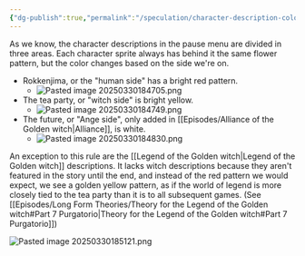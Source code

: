 ```yaml
---
{"dg-publish":true,"permalink":"/speculation/character-description-colors/","contentClasses":"center-headings red-truth red-links blue-truth","created":"2025-02-27T17:44:11.923+01:00","updated":"2025-03-30T19:05:50.173+02:00"}
---
```


As we know, the character descriptions in the pause menu are divided in three areas.
Each character sprite always has behind it the same flower pattern, but the color changes based on the side we're on.

- Rokkenjima, or the "human side"  has a bright red pattern.
	- ![Pasted image 20250330184705.png](/img/user/Attachments/Pasted%20image%2020250330184705.png)
- The tea party, or "witch side" is bright yellow.
	- ![Pasted image 20250330184749.png](/img/user/Attachments/Pasted%20image%2020250330184749.png)
- The future, or "Ange side", only added in [[Episodes/Alliance of the Golden witch\|Alliance]], is white.
	- ![Pasted image 20250330184830.png](/img/user/Attachments/Pasted%20image%2020250330184830.png)


An exception to this rule are the [[Legend of the Golden witch\|Legend of the Golden witch]] descriptions. It lacks witch descriptions because they aren't featured in the story until the end, and instead of the red pattern we would expect, we see a golden yellow pattern, as if the world of legend is more closely tied to the tea party than it is to all subsequent games. 
(See [[Episodes/Long Form Theories/Theory for the Legend of the Golden witch#Part 7 Purgatorio\|Theory for the Legend of the Golden witch#Part 7 Purgatorio]])

![Pasted image 20250330185121.png](/img/user/Attachments/Pasted%20image%2020250330185121.png)



